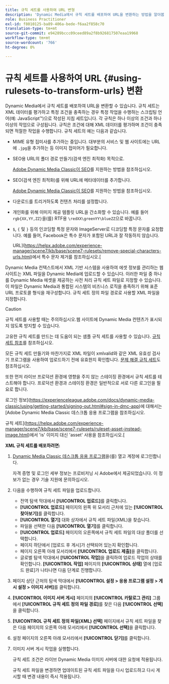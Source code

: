 ```yaml
---
title: 규칙 세트를 사용하여 URL 변형
description: 'Dynamic Media에서 규칙 세트를 배포하여 URL을 변환하는 방법을 알아봅니다. 규칙 세트는 XML 데이터를 평가하고 특정 조건을 충족하는 경우 특정 작업을 수행하는 스크립팅 언어(예: JavaScript™)으로 작성된 지침 세트입니다.'
role: Business Practitioner
exl-id: f8010125-ba89-406a-bede-f6aa2f858c70
translation-type: tm+mt
source-git-commit: e94289bccc09ceed89a2f8b926817507eaa19968
workflow-type: tm+mt
source-wordcount: '766'
ht-degree: 0%

---
```


# 규칙 세트를 사용하여 URL {#using-rulesets-to-transform-urls} 변환

Dynamic Media에서 규칙 세트를 배포하여 URL을 변환할 수 있습니다. 규칙 세트는 XML 데이터를 평가하고 특정 조건을 충족하는 경우 특정 작업을 수행하는 스크립팅 언어(예: JavaScript™)으로 작성된 지침 세트입니다. 각 규칙은 하나 이상의 조건과 하나 이상의 작업으로 구성됩니다. 규칙은 조건에 대해 XML 데이터를 평가하며 조건이 충족되면 적절한 작업을 수행합니다. 규칙 세트의 예는 다음과 같습니다.

* MIME 유형 접미사를 추가하는 중입니다. 대부분의 서비스 및 웹 사이트에는 URL에 `.jpg`을 추가하는 등 이미지 접미어가 필요합니다.
* SEO용 URL의 폴더 경로 만들기(검색 엔진 최적화) 목적으로.

   [Adobe Dynamic Media Classic이 SEO](/help/assets/dynamic-media/assets/s7_seo.pdf)를 지원하는 방법을 참조하십시오.

* SEO(검색 엔진 최적화)를 위해 URL에 메타데이터를 추가합니다.

   [Adobe Dynamic Media Classic이 SEO](/help/assets/dynamic-media/assets/s7_seo.pdf)를 지원하는 방법을 참조하십시오.

* 다운로드를 트리거하도록 컨텐츠 처리를 설정합니다.
* 개인화를 위해 이미지 제공 템플릿 URL을 간소화할 수 있습니다. 예를 들어 `rgb{XX,YY,ZZ}`을(를) RTF용 `\redXX\greenYY\blueZZ`으로 바꿉니다.

* `$`, `{` 및 `}` 등의 인코딩할 특정 문자와 ImageServer로 디코딩할 특정 문자를 요청합니다. 예를 들어, Facebook은 특수 문자가 포함된 URL과 잘 작동하지 않습니다.

   URL](https://helpx.adobe.com/experience-manager/scene7/kb/base/scene7-rulesets/remove-special-characters-urls.html)에서 특수 문자 제거를 참조하십시오.[

Dynamic Media 컨텍스트에서 XML 기반 시스템을 사용하여 에셋 정보를 관리하는 웹 사이트는 XML 파일을 Dynamic Media에 업로드할 수 있습니다. 이러한 파일 중 하나를 Dynamic Media 에셋을 제공하는 사전 처리 규칙 세트 파일로 지정할 수 있습니다. 이 파일은 Dynamic Media과 통합된 시스템의 비즈니스 로직을 충족하기 위해 표준 URL 프로토콜 형식을 재구성합니다. 규칙 세트 정의 파일 경로로 사용할 XML 파일을 지정합니다.

>[!CAUTION]
>
>규칙 세트를 사용할 때는 주의하십시오.웹 사이트에 Dynamic Media 컨텐츠가 표시되지 않도록 방지할 수 있습니다.

고유한 규칙 세트를 만드는 데 도움이 되는 샘플 규칙 세트를 사용할 수 있습니다.
[규칙 세트 참조](https://experienceleague.adobe.com/docs/dynamic-media-developer-resources/image-serving-api/image-serving-api/rule-set-reference/c-rule-set-reference.html)를 참조하십시오.

모든 규칙 세트 만들기와 마찬가지로 XML 파일이 xmlvalid와 같은 XML 유효성 검사기 프로그램을 사용하여 업로드하기 전에 유효한지 확인합니다.
[문제 해결 규칙 세트](https://helpx.adobe.com/experience-manager/scene7/kb/base/scene7-rulesets/scene7-ruleset-troubleshooting.html)도 참조하십시오.

또한 먼저 라이브 프로덕션 환경에 영향을 주지 않는 스테이징 환경에서 규칙 세트를 테스트해야 합니다.
프로덕션 환경과 스테이징 환경은 일반적으로 서로 다른 로그인을 필요로 합니다.

로그인 정보](https://experienceleague.adobe.com/docs/dynamic-media-classic/using/getting-started/signing-out.html#sign-in-dmc-app)에 대해서는 [Adobe Dynamic Media Classic 데스크톱 응용 프로그램을 참조하십시오.

<!-- OBSOLETE CONTENT * **NA staging environment** login page: [https://s7sps1-staging.scene7.com/IpsWeb/](https://s7sps1-staging.scene7.com/IpsWeb/)
* **EMEA staging environment** login page: [https://s7sps3-staging.scene7.com/IpsWeb/](https://s7sps3-staging.scene7.com/IpsWeb/)
* **JAPAC staging environment** login page: [https://s7sps5-staging.scene7.com/IpsWeb/](https://s7sps5-staging.scene7.com/IpsWeb/) -->

규칙 세트](https://helpx.adobe.com/experience-manager/scene7/kb/base/scene7-rulesets/ruleset-asset-instead-image.html)에서 &#39;is&#39; 이미지 대신 &#39;asset&#39; 사용을 참조하십시오.[

**XML 규칙 세트를 배포하려면:**

1. [Dynamic Media Classic 데스크톱 응용 프로그램](https://experienceleague.adobe.com/docs/dynamic-media-classic/using/getting-started/signing-out.html#getting-started)을(를) 열고 계정에 로그인합니다.

   자격 증명 및 로그인 세부 정보는 프로비저닝 시 Adobe에서 제공되었습니다. 이 정보가 없는 경우 기술 지원에 문의하십시오.

1. 다음을 수행하여 규칙 세트 파일을 업로드합니다.

   * 전역 탐색 막대에서 **[!UICONTROL 업로드]**&#x200B;를 클릭합니다.
   * **[!UICONTROL 업로드]** 페이지의 왼쪽 위 모서리 근처에 있는 **[!UICONTROL 찾아보기]**&#x200B;를 클릭합니다.
   * **[!UICONTROL 열기]** 대화 상자에서 규칙 세트 파일(XML)을 찾습니다.
   * 파일을 선택한 다음 **[!UICONTROL 열기]**&#x200B;를 클릭합니다.
   * **[!UICONTROL 업로드]** 페이지의 오른쪽에서 규칙 세트 파일의 대상 폴더를 선택합니다.
   * 페이지 하단에서 [업로드 후 게시]가 선택되어 있는지 확인합니다.
   * 페이지 오른쪽 아래 모서리에서 **[!UICONTROL 업로드 제출]**&#x200B;을 클릭합니다.
   * 글로벌 탐색 막대에서 **[!UICONTROL 작업]**&#x200B;을 클릭하여 업로드 작업의 상태를 확인합니다. **[!UICONTROL 작업]** 페이지의 **[!UICONTROL 상태]** 열에 [업로드 완료]가 나타나면 다음 단계로 진행합니다.

1. 페이지 상단 근처의 탐색 막대에서 **[!UICONTROL 설정 > 응용 프로그램 설정 > 게시 설정 > 이미지 서버]**&#x200B;를 클릭합니다.
1. **[!UICONTROL 이미지 서버 게시]** 페이지의 **[!UICONTROL 카탈로그 관리]** 그룹에서 **[!UICONTROL 규칙 세트 정의 파일 경로]**&#x200B;를 찾은 다음 **[!UICONTROL 선택]**&#x200B;을 클릭합니다.
1. **[!UICONTROL 규칙 세트 정의 파일(XML) 선택]** 페이지에서 규칙 세트 파일을 찾은 다음 페이지의 오른쪽 아래 모서리에서 **[!UICONTROL 선택]**&#x200B;을 클릭합니다.
1. 설정 페이지의 오른쪽 아래 모서리에서 **[!UICONTROL 닫기]**&#x200B;를 클릭합니다.
1. 이미지 서버 게시 작업을 실행합니다.

   규칙 세트 조건은 라이브 Dynamic Media 이미지 서버에 대한 요청에 적용됩니다.

   규칙 세트 파일을 변경하면 업데이트된 규칙 세트 파일을 다시 업로드하고 다시 게시할 때 변경 내용이 즉시 적용됩니다.
